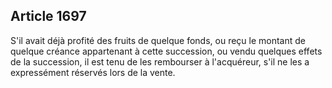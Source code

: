 Article 1697
----
S'il avait déjà profité des fruits de quelque fonds, ou reçu le montant de
quelque créance appartenant à cette succession, ou vendu quelques effets de la
succession, il est tenu de les rembourser à l'acquéreur, s'il ne les a
expressément réservés lors de la vente.
